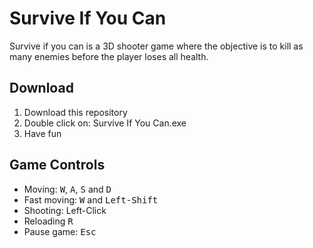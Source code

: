 # Survive If You Can 

Survive if you can is a 3D shooter game where the objective is to kill as many enemies before the player loses all health.

## Download

1. Download this repository
2. Double click on: Survive If You Can.exe
3. Have fun

## Game Controls

- Moving: <kbd>W</kbd>, <kbd>A</kbd>, <kbd>S</kbd> and <kbd>D</kbd>
- Fast moving: <kbd>W</kbd> and <kbd>Left-Shift</kbd>
- Shooting: Left-Click
- Reloading <kbd>R</kbd>
- Pause game: <kbd>Esc</kbd>
